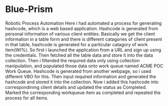 # Blue-Prism
Robotic Process Automation
Here i had automated a process for generating hashcode, which is a web based application.
Hashcode is generated from personal information of various client entities.
Basically we get the client information in a table form and there is different catagories of client present in that table, hashcode is generated for a particular catagory of work item(WI%).
So first i launched the application from a URL and sign up using the credentials.
Then fetched all the table data and store it into the data collection. Then i filterded the required data only using collection manipulation,
and populated those data onto work queue named ACME POC Work Queue. Hashcode is generated from another webpage, so i used different VBO for this.
Then input required information and generated the hashcode and stored it into the collection.
Now i added this hashcode into correspondinmg client details and updated the status as Completed.
Marked the corresponding workqueue item as completed and repeated the process for all items.

